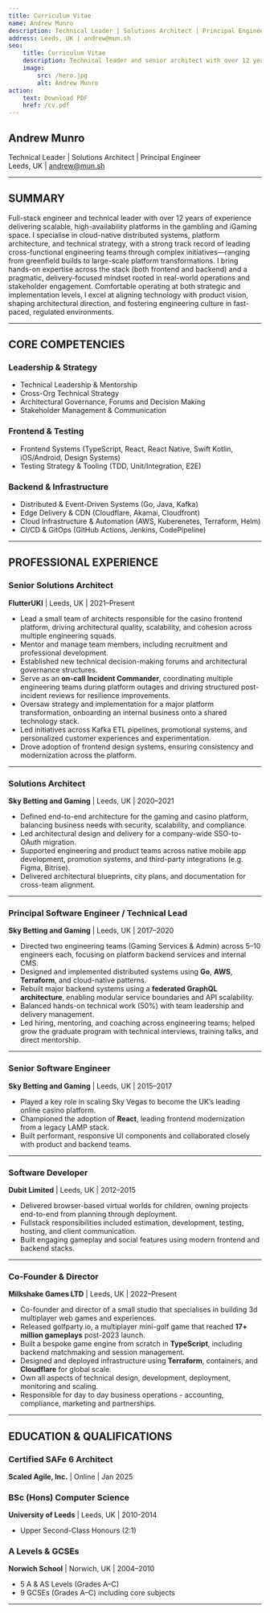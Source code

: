```yaml
---
title: Curriculum Vitae
name: Andrew Munro
description: Technical Leader | Solutions Architect | Principal Engineer
address: Leeds, UK | andrew@mun.sh
seo:
    title: Curriculum Vitae
    description: Technical leader and senior architect with over 12 years of experience spanning software engineering, platform architecture, and technical strategy.
    image:
        src: /hero.jpg
        alt: Andrew Munro
action:
    text: Download PDF
    href: /cv.pdf
---
```


## Andrew Munro

Technical Leader | Solutions Architect | Principal Engineer  
Leeds, UK | andrew@mun.sh

---

## SUMMARY

Full-stack engineer and technical leader with over 12 years of experience delivering scalable, high-availability platforms in the gambling and iGaming space. I specialise in cloud-native distributed systems, platform architecture, and technical strategy, with a strong track record of leading cross-functional engineering teams through complex initiatives—ranging from greenfield builds to large-scale platform transformations. I bring hands-on expertise across the stack (both frontend and backend) and a pragmatic, delivery-focused mindset rooted in real-world operations and stakeholder engagement. Comfortable operating at both strategic and implementation levels, I excel at aligning technology with product vision, shaping architectural direction, and fostering engineering culture in fast-paced, regulated environments.

---

## CORE COMPETENCIES

### Leadership & Strategy

- Technical Leadership & Mentorship
- Cross-Org Technical Strategy
- Architectural Governance, Forums and Decision Making
- Stakeholder Management & Communication

### Frontend & Testing

- Frontend Systems (TypeScript, React, React Native, Swift Kotlin, iOS/Android, Design Systems)
- Testing Strategy & Tooling (TDD, Unit/Integration, E2E)

### Backend & Infrastructure

- Distributed & Event-Driven Systems (Go, Java, Kafka)
- Edge Delivery & CDN (Cloudflare, Akamai, Cloudfront)
- Cloud Infrastructure & Automation (AWS, Kuberenetes, Terraform, Helm)
- CI/CD & GitOps (GitHub Actions, Jenkins, CodePipeline)

---

## PROFESSIONAL EXPERIENCE

### Senior Solutions Architect

**FlutterUKI** | Leeds, UK | 2021–Present

- Lead a small team of architects responsible for the casino frontend platform, driving architectural quality, scalability, and cohesion across multiple engineering squads.
- Mentor and manage team members, including recruitment and professional development.
- Established new technical decision-making forums and architectural governance structures.
- Serve as an **on-call Incident Commander**, coordinating multiple engineering teams during platform outages and driving structured post-incident reviews for resilience improvements.
- Oversaw strategy and implementation for a major platform transformation, onboarding an internal business onto a shared technology stack.
- Led initiatives across Kafka ETL pipelines, promotional systems, and personalized customer experiences and experimentation.
- Drove adoption of frontend design systems, ensuring consistency and modernization across the platform.

---

### Solutions Architect

**Sky Betting and Gaming** | Leeds, UK | 2020–2021

- Defined end-to-end architecture for the gaming and casino platform, balancing business needs with security, scalability, and compliance.
- Led architectural design and delivery for a company-wide SSO-to-OAuth migration.
- Supported engineering and product teams across native mobile app development, promotion systems, and third-party integrations (e.g. Figma, Bitrise).
- Delivered architectural blueprints, city plans, and documentation for cross-team alignment.

---

### Principal Software Engineer / Technical Lead

**Sky Betting and Gaming** | Leeds, UK | 2017–2020

- Directed two engineering teams (Gaming Services & Admin) across 5–10 engineers each, focusing on platform backend services and internal CMS.
- Designed and implemented distributed systems using **Go**, **AWS**, **Terraform**, and cloud-native patterns.
- Rebuilt major backend systems using a **federated GraphQL architecture**, enabling modular service boundaries and API scalability.
- Balanced hands-on technical work (50%) with team leadership and delivery management.
- Led hiring, mentoring, and coaching across engineering teams; helped grow the graduate program with technical interviews, training talks, and direct mentorship.

---

### Senior Software Engineer

**Sky Betting and Gaming** | Leeds, UK | 2015–2017

- Played a key role in scaling Sky Vegas to become the UK’s leading online casino platform.
- Championed the adoption of **React**, leading frontend modernization from a legacy LAMP stack.
- Built performant, responsive UI components and collaborated closely with product and backend teams.

---

### Software Developer

**Dubit Limited** | Leeds, UK | 2012–2015

- Delivered browser-based virtual worlds for children, owning projects end-to-end from planning through deployment.
- Fullstack responsibilities included estimation, development, testing, hosting, and client communication.
- Built engaging gameplay and social features using modern frontend and backend stacks.

---

### Co-Founder & Director

**Milkshake Games LTD** | Leeds, UK | 2022–Present

- Co-founder and director of a small studio that specialises in building 3d multiplayer web games and experiences.
- Released golfparty.io, a multiplayer mini-golf game that reached **17+ million gameplays** post-2023 launch.
- Built a bespoke game engine from scratch in **TypeScript**, including backend matchmaking and session management.
- Designed and deployed infrastructure using **Terraform**, containers, and **Cloudflare** for global scale.
- Own all aspects of technical design, development, deployment, monitoring and scaling.
- Responsible for day to day business operations - accounting, compliance, marketing and partnerships.

---

## EDUCATION & QUALIFICATIONS

### Certified SAFe 6 Architect

**Scaled Agile, Inc.** | Online | Jan 2025

### BSc (Hons) Computer Science

**University of Leeds** | Leeds, UK | 2010-2014

- Upper Second-Class Honours (2:1)

### A Levels & GCSEs

**Norwich School** | Norwich, UK | 2004–2010

- 5 A & AS Levels (Grades A–C)
- 9 GCSEs (Grades A–C) including core subjects

---

